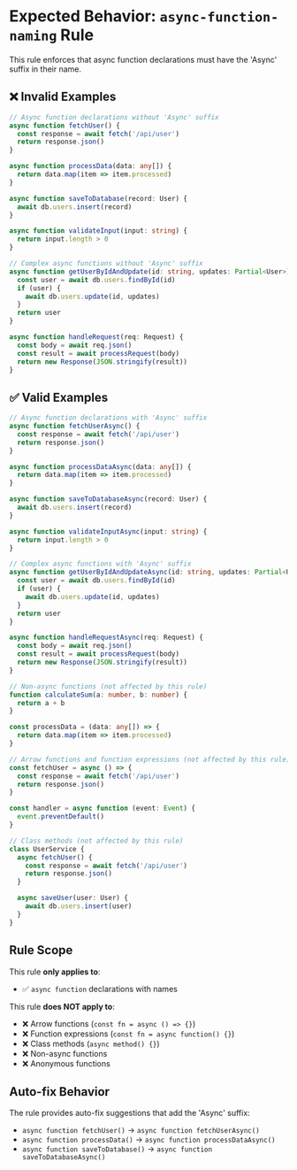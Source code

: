 # Expected Behavior: `async-function-naming` Rule

This rule enforces that async function declarations must have the 'Async' suffix in their name.

## ❌ Invalid Examples

```typescript
// Async function declarations without 'Async' suffix
async function fetchUser() {
  const response = await fetch('/api/user')
  return response.json()
}

async function processData(data: any[]) {
  return data.map(item => item.processed)
}

async function saveToDatabase(record: User) {
  await db.users.insert(record)
}

async function validateInput(input: string) {
  return input.length > 0
}

// Complex async functions without 'Async' suffix
async function getUserByIdAndUpdate(id: string, updates: Partial<User>) {
  const user = await db.users.findById(id)
  if (user) {
    await db.users.update(id, updates)
  }
  return user
}

async function handleRequest(req: Request) {
  const body = await req.json()
  const result = await processRequest(body)
  return new Response(JSON.stringify(result))
}
```

## ✅ Valid Examples

```typescript
// Async function declarations with 'Async' suffix
async function fetchUserAsync() {
  const response = await fetch('/api/user')
  return response.json()
}

async function processDataAsync(data: any[]) {
  return data.map(item => item.processed)
}

async function saveToDatabaseAsync(record: User) {
  await db.users.insert(record)
}

async function validateInputAsync(input: string) {
  return input.length > 0
}

// Complex async functions with 'Async' suffix
async function getUserByIdAndUpdateAsync(id: string, updates: Partial<User>) {
  const user = await db.users.findById(id)
  if (user) {
    await db.users.update(id, updates)
  }
  return user
}

async function handleRequestAsync(req: Request) {
  const body = await req.json()
  const result = await processRequest(body)
  return new Response(JSON.stringify(result))
}

// Non-async functions (not affected by this rule)
function calculateSum(a: number, b: number) {
  return a + b
}

const processData = (data: any[]) => {
  return data.map(item => item.processed)
}

// Arrow functions and function expressions (not affected by this rule)
const fetchUser = async () => {
  const response = await fetch('/api/user')
  return response.json()
}

const handler = async function (event: Event) {
  event.preventDefault()
}

// Class methods (not affected by this rule)
class UserService {
  async fetchUser() {
    const response = await fetch('/api/user')
    return response.json()
  }

  async saveUser(user: User) {
    await db.users.insert(user)
  }
}
```

## Rule Scope

This rule **only applies to**:

- ✅ `async function` declarations with names

This rule **does NOT apply to**:

- ❌ Arrow functions (`const fn = async () => {}`)
- ❌ Function expressions (`const fn = async function() {}`)
- ❌ Class methods (`async method() {}`)
- ❌ Non-async functions
- ❌ Anonymous functions

## Auto-fix Behavior

The rule provides auto-fix suggestions that add the 'Async' suffix:

- `async function fetchUser()` → `async function fetchUserAsync()`
- `async function processData()` → `async function processDataAsync()`
- `async function saveToDatabase()` → `async function saveToDatabaseAsync()`
